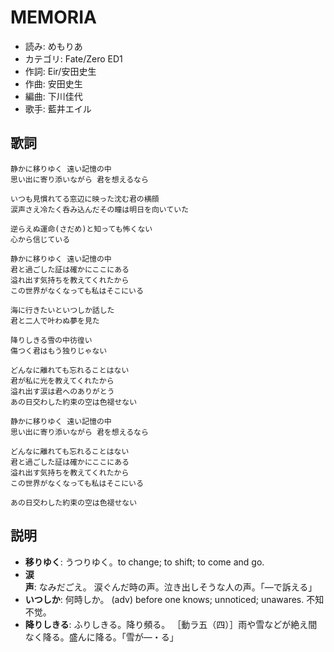 MEMORIA
========

- 読み: めもりあ
- カテゴリ: Fate/Zero ED1
- 作詞: Eir/安田史生
- 作曲: 安田史生
- 編曲: 下川佳代
- 歌手: 藍井エイル


歌詞
-----

    静かに移りゆく 遠い記憶の中
    思い出に寄り添いながら 君を想えるなら

    いつも見慣れてる窓辺に映った沈む君の横顔
    涙声さえ冷たく呑み込んだその瞳は明日を向いていた

    逆らえぬ運命(さだめ)と知っても怖くない
    心から信じている

    静かに移りゆく 遠い記憶の中
    君と過ごした証は確かにここにある
    溢れ出す気持ちを教えてくれたから
    この世界がなくなっても私はそこにいる

    海に行きたいといつしか話した
    君と二人で叶わぬ夢を見た

    降りしきる雪の中彷徨い
    傷つく君はもう独りじゃない

    どんなに離れても忘れることはない
    君が私に光を教えてくれたから
    溢れ出す涙は君へのありがとう
    あの日交わした約束の空は色褪せない

    静かに移りゆく 遠い記憶の中
    思い出に寄り添いながら 君を想えるなら

    どんなに離れても忘れることはない
    君と過ごした証は確かにここにある
    溢れ出す気持ちを教えてくれたから
    この世界がなくなっても私はそこにいる

    あの日交わした約束の空は色褪せない

説明
-----

- **移りゆく**: うつりゆく。to change; to shift; to come and go.
- **涙声**: なみだごえ。 涙ぐんだ時の声。泣き出しそうな人の声。「―で訴える」
- **いつしか**: 何時しか。 (adv) before one knows; unnoticed; unawares. 不知不觉。
- **降りしきる**: ふりしきる。降り頻る。 ［動ラ五（四）］雨や雪などが絶え間なく降る。盛んに降る。「雪が―・る」
